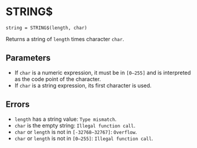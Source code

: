 # STRING$
`string = STRING$(length, char)`

Returns a string of `length` times character `char`.

## Parameters
* If `char` is a numeric expression, it must be in `[0—255]` and is interpreted as the code point of the character.
* If `char` is a string expression, its first character is used.
## Errors
* `length` has a string value: `Type mismatch`.
* `char` is the empty string: `Illegal function call`.
* `char` or `length` is not in `[-32768—32767]`: `Overflow`.
* `char` or `length` is not in `[0—255]`: `Illegal function call`.